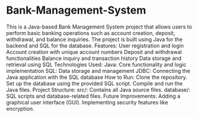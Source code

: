# Bank-Management-System
This is a Java-based Bank Management System project that allows users to perform basic banking operations such as account creation, deposit, withdrawal, and balance inquiries. The project is built using Java for the backend and SQL for the database.
Features:
User registration and login
Account creation with unique account numbers
Deposit and withdrawal functionalities
Balance inquiry and transaction history
Data storage and retrieval using SQL
Technologies Used:
Java: Core functionality and logic implementation
SQL: Data storage and management
JDBC: Connecting the Java application with the SQL database
How to Run:
Clone the repository.
Set up the database using the provided SQL script.
Compile and run the Java files.
Project Structure:
src/: Contains all Java source files.
database/: SQL scripts and database-related files.
Future Improvements:
Adding a graphical user interface (GUI).
Implementing security features like encryption.
